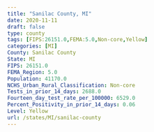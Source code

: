 ```yaml
---
title: "Sanilac County, MI"
date: 2020-11-11
draft: false
type: county
tags: [FIPS:26151.0,FEMA:5.0,Non-core,Yellow]
categories: [MI]
County: Sanilac County
State: MI
FIPS: 26151.0
FEMA_Region: 5.0
Population: 41170.0
NCHS_Urban_Rural_Classification: Non-core
Tests_in_prior_14_days: 2688.0
Fourteen_day_test_rate_per_100000: 6529.0
Percent_Positivity_in_prior_14_days: 0.06
Level: Yellow
url: /states/MI/sanilac-county
---
```



